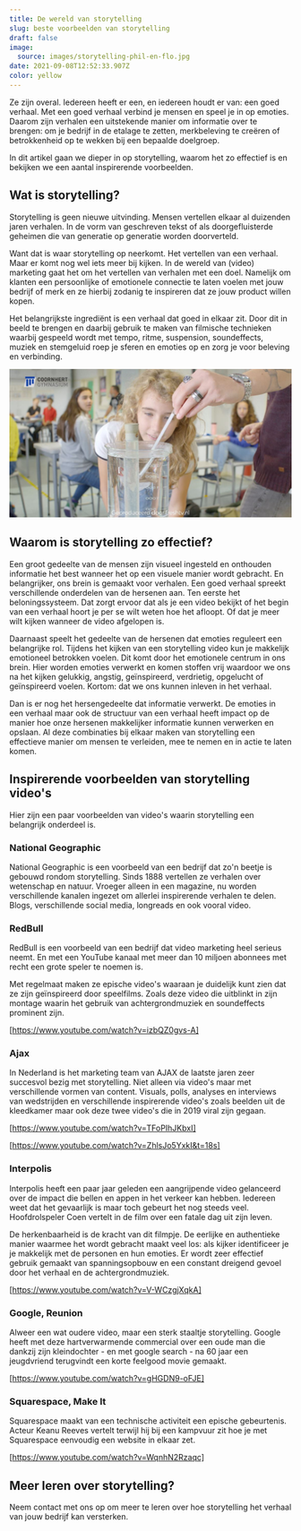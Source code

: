 ```yaml
---
title: De wereld van storytelling
slug: beste voorbeelden van storytelling
draft: false
image:
  source: images/storytelling-phil-en-flo.jpg
date: 2021-09-08T12:52:33.907Z
color: yellow
---
```

Ze zijn overal. Iedereen heeft er een, en iedereen houdt er van: een goed verhaal. 
Met een goed verhaal verbind je mensen en speel je in op emoties. Daarom zijn verhalen een uitstekende manier om informatie over te brengen: om je bedrijf in de etalage te zetten, merkbeleving te creëren of betrokkenheid op te wekken bij een bepaalde doelgroep.

In dit artikel gaan we dieper in op storytelling, waarom het zo effectief is en bekijken we een aantal inspirerende voorbeelden.

## Wat is storytelling?

Storytelling is geen nieuwe uitvinding. Mensen vertellen elkaar al duizenden jaren verhalen. In de vorm van geschreven tekst of als doorgefluisterde geheimen die van generatie op generatie worden doorverteld. 

Want dat is waar storytelling op neerkomt. Het vertellen van een verhaal. Maar er komt nog wel iets meer bij kijken. In de wereld van (video) marketing gaat het om het vertellen van verhalen met een doel. Namelijk om klanten een persoonlijke of emotionele connectie te laten voelen met jouw bedrijf of merk en ze hierbij zodanig te inspireren dat ze jouw product willen kopen.

Het belangrijkste ingrediënt is een verhaal dat goed in elkaar zit. Door dit in beeld te brengen en daarbij gebruik te maken van filmische technieken waarbij gespeeld wordt met tempo, ritme, suspension, soundeffects, muziek en stemgeluid roep je sferen en emoties op en zorg je voor beleving en verbinding.

![Inspirerende story telling blog](images/storytelling-phil-en-flo.jpg)

## Waarom is storytelling zo effectief?

Een groot gedeelte van de mensen zijn visueel ingesteld en onthouden informatie het best wanneer het op een visuele manier wordt gebracht. En belangrijker, ons brein is gemaakt voor verhalen. Een goed verhaal spreekt verschillende onderdelen van de hersenen aan. Ten eerste het beloningssysteem. Dat zorgt ervoor dat als je een video bekijkt of het begin van een verhaal hoort je per se wilt weten hoe het afloopt. Of dat je meer wilt kijken wanneer de video afgelopen is. 

Daarnaast speelt het gedeelte van de hersenen dat emoties reguleert een belangrijke rol. Tijdens het kijken van een storytelling video kun je makkelijk emotioneel betrokken voelen. Dit komt door het emotionele centrum in ons brein. Hier worden emoties verwerkt en komen stoffen vrij waardoor we ons na het kijken gelukkig, angstig, geïnspireerd, verdrietig, opgelucht of geïnspireerd voelen. Kortom: dat we ons kunnen inleven in het verhaal.

Dan is er nog het hersengedeelte dat informatie verwerkt. De emoties in een verhaal maar ook de structuur van een verhaal heeft impact op de manier hoe onze hersenen makkelijker informatie kunnen verwerken en opslaan. Al deze combinaties bij elkaar maken van storytelling een effectieve manier om mensen te verleiden, mee te nemen en in actie te laten komen.

## Inspirerende voorbeelden van storytelling video's

Hier zijn een paar voorbeelden van video's waarin storytelling een belangrijk onderdeel is.

### National Geographic

National Geographic is een voorbeeld van een bedrijf dat zo'n beetje is gebouwd rondom storytelling. Sinds 1888 vertellen ze verhalen over wetenschap en natuur. Vroeger alleen in een magazine, nu worden verschillende kanalen ingezet om allerlei inspirerende verhalen te delen. Blogs, verschillende social media, longreads en ook vooral video.

### RedBull

RedBull is een voorbeeld van een bedrijf dat video marketing heel serieus neemt. En met een YouTube kanaal met meer dan 10 miljoen abonnees met recht een grote speler te noemen is. 

Met regelmaat maken ze epische video's waaraan je duidelijk kunt zien dat ze zijn geïnspireerd door speelfilms. Zoals deze video die uitblinkt in zijn montage waarin het gebruik van achtergrondmuziek en soundeffects prominent zijn.

\[https://www.youtube.com/watch?v=izbQZ0gvs-A]

### Ajax

In Nederland is het marketing team van AJAX de laatste jaren zeer succesvol bezig met storytelling. Niet alleen via  video's maar met verschillende vormen van content. Visuals, polls, analyses en interviews van wedstrijden en verschillende inspirerende video's zoals beelden uit de kleedkamer maar ook deze twee video's die in 2019 viral zijn gegaan. 

\[https://www.youtube.com/watch?v=TFoPIhJKbxI]

\[https://www.youtube.com/watch?v=ZhlsJo5YxkI&t=18s]

### Interpolis

Interpolis heeft een paar jaar geleden een aangrijpende video gelanceerd over de impact die bellen en appen in het verkeer kan hebben. Iedereen weet dat het gevaarlijk is maar toch gebeurt het nog steeds veel. Hoofdrolspeler Coen vertelt in de film over een fatale dag uit zijn leven.

De herkenbaarheid is de kracht van dit filmpje. De eerlijke en authentieke manier waarmee het wordt gebracht maakt veel los: als kijker identificeer je je makkelijk met de personen en hun emoties. Er wordt zeer effectief gebruik gemaakt van spanningsopbouw en een constant dreigend gevoel door het verhaal en de achtergrondmuziek.

\[https://www.youtube.com/watch?v=V-WCzgjXqkA]

### Google, Reunion

Alweer een wat oudere video, maar een sterk staaltje storytelling. Google heeft met deze hartverwarmende commercial over een oude man die dankzij zijn kleindochter - en met google search - na 60 jaar een jeugdvriend terugvindt een korte feelgood movie gemaakt.

\[https://www.youtube.com/watch?v=gHGDN9-oFJE]

### Squarespace, Make It

Squarespace maakt van een technische activiteit een epische gebeurtenis. Acteur Keanu Reeves vertelt terwijl hij bij een kampvuur zit hoe je met Squarespace eenvoudig een website in elkaar zet. 

\[https://www.youtube.com/watch?v=WqnhN2Rzaqc]

## Meer leren over storytelling?

Neem contact met ons op om meer te leren over hoe storytelling het verhaal van jouw bedrijf kan versterken.